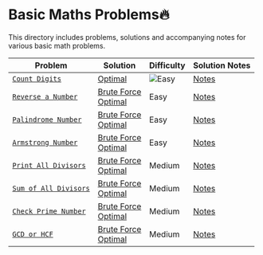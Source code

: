 # Basic Maths Problems🔥

This directory includes problems, solutions and accompanying notes for various basic math problems.

| Problem | Solution | Difficulty | Solution Notes |
|----------|----------|------------|----------------|
| [`Count Digits`](./01_Count%20Digits/README.md) | [Optimal](./01_Count%20Digits/01_Count_Digits.py) | <img src="https://img.shields.io/badge/Easy-brightgreen" alt="Easy" /> | [Notes](./01_Count%20Digits/NOTES.md) |
| [`Reverse a Number`](02_Reverse_a_Number/README.md) | [Brute Force](02_Reverse_a_Number/brute_force_solution.md) <br> [Optimal](02_Reverse_a_Number/optimal_solution.md) | Easy | [Notes](02_Reverse_a_Number/solution_notes.md) |
| [`Palindrome Number`](03_Palindrome_Number/README.md) | [Brute Force](03_Palindrome_Number/brute_force_solution.md) <br> [Optimal](03_Palindrome_Number/optimal_solution.md) | Easy | [Notes](03_Palindrome_Number/solution_notes.md) |
| [`Armstrong Number`](04_Armstrong_Number/README.md) | [Brute Force](04_Armstrong_Number/brute_force_solution.md) <br> [Optimal](04_Armstrongv_Number/optimal_solution.md) | Easy | [Notes](04_Armstrong_Number/solution_notes.md) |
| [`Print All Divisors`](05_Print_All_Divisors/README.md) | [Brute Force](05_Print_All_Divisors/brute_force_solution.md) <br> [Optimal](05_Print_All_Divisors/optimal_solution.md) | Medium | [Notes](05_Print_All_Divisors/solution_notes.md) |
| [`Sum of All Divisors`](06_Sum_of_All_Divisors/README.md) | [Brute Force](06_Sum_of_All_Divisors/brute_force_solution.md) <br> [Optimal](06_Sum_of_All_Divisors/optimal_solution.md) | Medium | [Notes](06_Sum_of_All_Divisors/solution_notes.md) |
| [`Check Prime Number`](07_Check_Prime_Number/README.md) | [Brute Force](07_Check_Prime_Number/brute_force_solution.md) <br> [Optimal](07_Check_Prime_Number/optimal_solution.md) | Medium | [Notes](07_Check_Prime_Number/solution_notes.md) |
| [`GCD or HCF`](08_GCD_or_HCF/README.md) | [Brute Force](08_GCD_or_HCF/brute_force_solution.md) <br> [Optimal](08_GCD_or_HCF/optimal_solution.md) | Medium | [Notes](08_GCD_or_HCF/solution_notes.md) |
